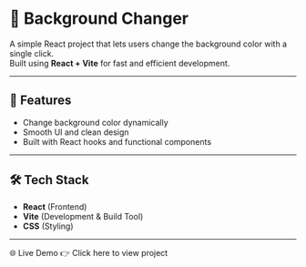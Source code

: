# 🎨 Background Changer

A simple React project that lets users change the background color with a single click.  
Built using **React + Vite** for fast and efficient development.

---

## 🚀 Features
- Change background color dynamically
- Smooth UI and clean design
- Built with React hooks and functional components

---

## 🛠️ Tech Stack
- **React** (Frontend)
- **Vite** (Development & Build Tool)
- **CSS** (Styling)

---

🌐 Live Demo
👉 Click here to view project


